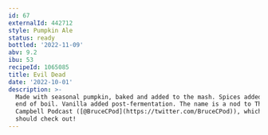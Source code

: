```yaml
---
id: 67
externalId: 442712
style: Pumpkin Ale
status: ready
bottled: '2022-11-09'
abv: 9.2
ibu: 53
recipeId: 1065085
title: Evil Dead
date: '2022-10-01'
description: >-
  Made with seasonal pumpkin, baked and added to the mash. Spices added at the
  end of boil. Vanilla added post-fermentation. The name is a nod to The Bruce
  Campbell Podcast ([@BruceCPod](https://twitter.com/BruceCPod)), which you
  should check out!
---
```

